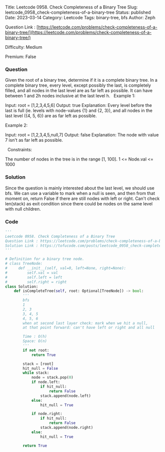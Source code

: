 Title: Leetcode 0958. Check Completeness of a Binary Tree
Slug: leetcode_0958_check-completeness-of-a-binary-tree
Status: published
Date: 2023-03-14
Category: Leetcode
Tags: binary-tree, bfs
Author: Zeph

Question Link : [https://leetcode.com/problems/check-completeness-of-a-binary-tree/](https://leetcode.com/problems/check-completeness-of-a-binary-tree/)

Difficulty: Medium

Premium: False

### Question
Given the root of a binary tree, determine if it is a complete binary tree.
In a complete binary tree, every level, except possibly the last, is completely filled, and all nodes in the last level are as far left as possible. It can have between 1 and 2h nodes inclusive at the last level h.
 
Example 1:


Input: root = [1,2,3,4,5,6]
Output: true
Explanation: Every level before the last is full (ie. levels with node-values {1} and {2, 3}), and all nodes in the last level ({4, 5, 6}) are as far left as possible.

Example 2:


Input: root = [1,2,3,4,5,null,7]
Output: false
Explanation: The node with value 7 isn't as far left as possible.

 
Constraints:

The number of nodes in the tree is in the range [1, 100].
1 <= Node.val <= 1000

### Solution

Since the question is mainly interested about the last level, we should use bfs. We can use a variable to mark when a null is seen, and then from that moment on, return False if there are still nodes with left or right. Can't check len(stack) as exit condition since there could be nodes on the same level with null children.


### Code
```python
'''
Leetcode 0958. Check Completeness of a Binary Tree
Question Link : https://leetcode.com/problems/check-completeness-of-a-binary-tree/
Solution Link : https://tofucode.com/posts/leetcode_0958_check-completeness-of-a-binary-tree.html
'''

# Definition for a binary tree node.
# class TreeNode:
#     def __init__(self, val=0, left=None, right=None):
#         self.val = val
#         self.left = left
#         self.right = right
class Solution:
    def isCompleteTree(self, root: Optional[TreeNode]) -> bool:
        '''
        bfs
        1
        2, 3
        3, 4, 5
        4, 5, 6
        when at second last layer check: mark when we hit a null,
        at that point forward: can't have left or right and all null

        Time : O(h)
        Space: O(n)
        '''
        if not root:
            return True

        stack = [root]
        hit_null = False
        while stack:
            node = stack.pop(0)
            if node.left:
                if hit_null:
                    return False
                stack.append(node.left)
            else:
                hit_null = True

            if node.right:
                if hit_null:
                    return False
                stack.append(node.right)
            else:
                hit_null = True

        return True


```


